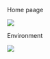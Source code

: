 <p>Home paage</p>
<img src="https://github.com/Shamji33/sass/assets/140372772/7cc5214e-70f8-4707-983a-53f3b7bc8bf9" />
<p>Environment</p>
<img src="https://github.com/Shamji33/sass/assets/140372772/c7830893-d934-4d80-bfb4-6547783d189a" />
